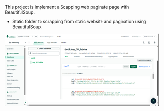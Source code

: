 This project is implement a Scapping web paginate page with BeautifulSoup.

- Static folder to scrapping from static website and pagination using BeautifulSoup.

![mongoDB](result-mongoDB.png)
